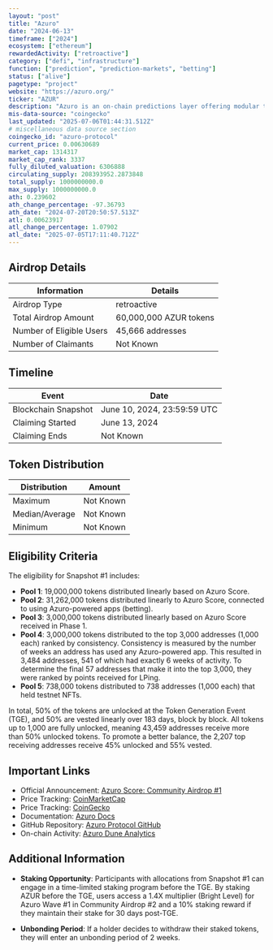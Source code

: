 ```yaml
---
layout: "post"
title: "Azuro"
date: "2024-06-13"
timeframe: ["2024"]
ecosystem: ["ethereum"]
rewardedActivity: ["retroactive"]
category: ["defi", "infrastructure"]
function: ["prediction", "prediction-markets", "betting"]
status: ["alive"]
pagetype: "project"
website: "https://azuro.org/"
ticker: "AZUR"
description: "Azuro is an on-chain predictions layer offering modular tooling, oracle, and liquidity solutions for EVM chains to host powerful prediction and gaming applications. It enables seamless integration and user engagement."
mis-data-source: "coingecko"
last_updated: "2025-07-06T01:44:31.512Z"
# miscellaneous data source section
coingecko_id: "azuro-protocol"
current_price: 0.00630689
market_cap: 1314317
market_cap_rank: 3337
fully_diluted_valuation: 6306888
circulating_supply: 208393952.2873848
total_supply: 1000000000.0
max_supply: 1000000000.0
ath: 0.239602
ath_change_percentage: -97.36793
ath_date: "2024-07-20T20:50:57.513Z"
atl: 0.00623917
atl_change_percentage: 1.07902
atl_date: "2025-07-05T17:11:40.712Z"
---
```


## Airdrop Details

| Information              | Details                |
| ------------------------ | ---------------------- |
| Airdrop Type             | retroactive            |
| Total Airdrop Amount     | 60,000,000 AZUR tokens |
| Number of Eligible Users | 45,666 addresses       |
| Number of Claimants      | Not Known              |

## Timeline

| Event               | Date                        |
| ------------------- | --------------------------- |
| Blockchain Snapshot | June 10, 2024, 23:59:59 UTC |
| Claiming Started    | June 13, 2024               |
| Claiming Ends       | Not Known                   |

## Token Distribution

| Distribution   | Amount    |
| -------------- | --------- |
| Maximum        | Not Known |
| Median/Average | Not Known |
| Minimum        | Not Known |

## Eligibility Criteria

The eligibility for Snapshot #1 includes:

- **Pool 1**: 19,000,000 tokens distributed linearly based on Azuro Score.
- **Pool 2**: 31,262,000 tokens distributed linearly to Azuro Score, connected to using Azuro-powered apps (betting).
- **Pool 3**: 3,000,000 tokens distributed linearly based on Azuro Score received in Phase 1.
- **Pool 4**: 3,000,000 tokens distributed to the top 3,000 addresses (1,000 each) ranked by consistency. Consistency is measured by the number of weeks an address has used any Azuro-powered app. This resulted in 3,484 addresses, 541 of which had exactly 6 weeks of activity. To determine the final 57 addresses that make it into the top 3,000, they were ranked by points received for LPing.
- **Pool 5**: 738,000 tokens distributed to 738 addresses (1,000 each) that held testnet NFTs.

In total, 50% of the tokens are unlocked at the Token Generation Event (TGE), and 50% are vested linearly over 183 days, block by block. All tokens up to 1,000 are fully unlocked, meaning 43,459 addresses receive more than 50% unlocked tokens. To promote a better balance, the 2,207 top receiving addresses receive 45% unlocked and 55% vested.

## Important Links

- Official Announcement: [Azuro Score: Community Airdrop #1](https://blog.azuro.org/azuro-score-community-airdrop-1-93fb5944bb7a)
- Price Tracking: [CoinMarketCap](https://coinmarketcap.com/currencies/azur)
- Price Tracking: [CoinGecko](https://www.coingecko.com/en/coins/azur)
- Documentation: [Azuro Docs](https://gem.azuro.org)
- GitHub Repository: [Azuro Protocol GitHub](https://github.com/Azuro-protocol)
- On-chain Activity: [Azuro Dune Analytics](https://dune.com/azuro/stats)

## Additional Information

- **Staking Opportunity**: Participants with allocations from Snapshot #1 can engage in a time-limited staking program before the TGE. By staking AZUR before the TGE, users access a 1.4X multiplier (Bright Level) for Azuro Wave #1 in Community Airdrop #2 and a 10% staking reward if they maintain their stake for 30 days post-TGE.

- **Unbonding Period**: If a holder decides to withdraw their staked tokens, they will enter an unbonding period of 2 weeks.